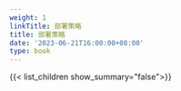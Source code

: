 ```yaml
---
weight: 1
linkTitle: 部署策略
title: 部署策略
date: '2023-06-21T16:00:00+08:00'
type: book
---
```


{{< list_children show_summary="false">}}
